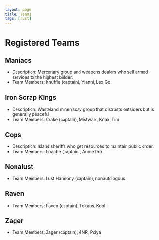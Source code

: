 ```yaml
---
layout: page
title: Teams
tags: [rust]
---
```

# Registered Teams
## Maniacs
- Description: Mercenary group and weapons dealers who sell armed services to the highest bidder.
- Team Members: Knuffle (captain), Yianni, Lex Go

## Iron Scrap Kings
- Description: Wasteland miner/scav group that distrusts outsiders but is generally peaceful
- Team Members: Crake (captain), Mistwalk, Knax, Tim

## Cops
- Description: Island sheriffs who get resources to maintain public order.
- Team Members: Roache (captain), Annie Dro

## Nonalust
- Team Members:	Lust Harmony (captain), nonautologous

## Raven
- Team Members:	Raven (captain), Tokans, Kool

## Zager
- Team Members: Zager (captain), 4NR, Poiya